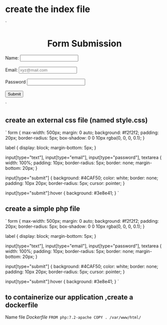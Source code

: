 # create  the index file 

` <!DOCTYPE html>
<html>
<head>
	<title>Form Submission</title>
	<link rel="stylesheet" href="style.css">
</head>
<body>
<center><h1>Form Submission</h1></center>
<form action="verify.php" method="POST">
	<label for="name">Name:</label>
	<input type="text" id="name" name="name"><br><br>
	<label for="email">Email:</label>
	<input type="email" id="email" name="email" placeholder="xyz@mail.com"><br><br>
	<label for="password">Password</label>
	<input type="password" name="password"><br><br>
	<input type="submit" value="Submit">
</form>
</body>
</html> `

 ## create an external css file (named style.css)
 ` form {
	max-width: 500px;
	margin: 0 auto;
	background: #f2f2f2;
	padding: 20px;
	border-radius: 5px;
	box-shadow: 0 0 10px rgba(0, 0, 0, 0.1);
}

label {
	display: block;
	margin-bottom: 5px;
}

input[type="text"],
input[type="email"],
input[type="password"],
textarea {
	width: 100%;
	padding: 10px;
	border-radius: 5px;
	border: none;
	margin-bottom: 20px;
}

input[type="submit"] {
	background: #4CAF50;
	color: white;
	border: none;
	padding: 10px 20px;
	border-radius: 5px;
	cursor: pointer;
}

input[type="submit"]:hover {
	background: #3e8e41;
}
`
## create a  simple  php file 
` form {
	max-width: 500px;
	margin: 0 auto;
	background: #f2f2f2;
	padding: 20px;
	border-radius: 5px;
	box-shadow: 0 0 10px rgba(0, 0, 0, 0.1);
}

label {
	display: block;
	margin-bottom: 5px;
}

input[type="text"],
input[type="email"],
input[type="password"],
textarea {
	width: 100%;
	padding: 10px;
	border-radius: 5px;
	border: none;
	margin-bottom: 20px;
}

input[type="submit"] {
	background: #4CAF50;
	color: white;
	border: none;
	padding: 10px 20px;
	border-radius: 5px;
	cursor: pointer;
}

input[type="submit"]:hover {
	background: #3e8e41;
}
`
## to containerize our application ,create a dockerfile
Name file *Dockerfile*
`FROM php:7.2-apache
COPY . /var/www/html/ `





 
